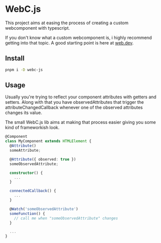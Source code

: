 # WebC.js

This project aims at easing the process of creating a custom webcomponent with typescript.

If you don't know what a custom webcomponent is, i highly recommend getting into that topic. A good starting point is here at [web.dev](https://web.dev/articles/custom-elements-v1).

## Install

```sh
pnpm i -D webc-js
```

## Usage

Usually you're trying to reflect your component attributes with getters and setters. Along with that you have observedAttributes that trigger the attributeChangedCallback whenever one of the observed attributes changes its value.

The small WebC.js lib aims at making that process easier giving you some kind of frameworkish look.

```ts
@Component
class MyComponent extends HTMLElement {
  @Attribute()
  someAttribute;

  @Attribute({ observed: true })
  someObservedAttribute;

  constructor() {
    ...
  }

  connectedCallback() {
    ...
  }

  @Watch('someObservedAttribute')
  someFunction() {
    // call me when "someObservedAttribute" changes
  }

  ...
}
```
